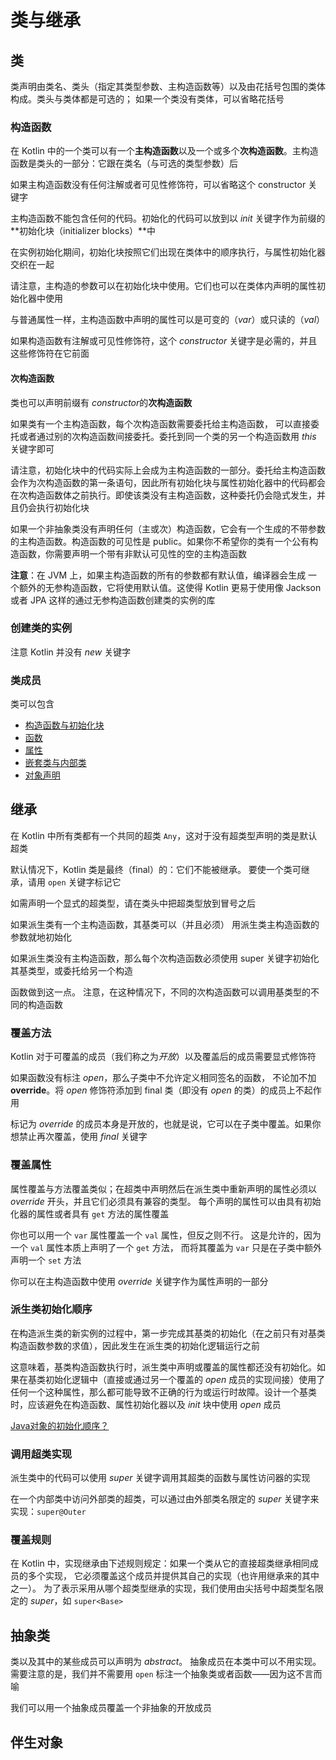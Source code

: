 # 类与继承

## 类

类声明由类名、类头（指定其类型参数、主构造函数等）以及由花括号包围的类体构成。类头与类体都是可选的； 如果一个类没有类体，可以省略花括号

### 构造函数

在 Kotlin 中的一个类可以有一个**主构造函数**以及一个或多个**次构造函数**。主构造函数是类头的一部分：它跟在类名（与可选的类型参数）后

如果主构造函数没有任何注解或者可⻅性修饰符，可以省略这个 constructor 关键字

主构造函数不能包含任何的代码。初始化的代码可以放到以 *init* 关键字作为前缀的**初始化块（initializer blocks）**中

在实例初始化期间，初始化块按照它们出现在类体中的顺序执行，与属性初始化器交织在一起

请注意，主构造的参数可以在初始化块中使用。它们也可以在类体内声明的属性初始化器中使用

与普通属性一样，主构造函数中声明的属性可以是可变的（*var*）或只读的（*val*）

如果构造函数有注解或可见性修饰符，这个 *constructor* 关键字是必需的，并且这些修饰符在它前面

#### 次构造函数

类也可以声明前缀有 *constructor*的**次构造函数**

如果类有一个主构造函数，每个次构造函数需要委托给主构造函数， 可以直接委托或者通过别的次构造函数间接委托。委托到同一个类的另一个构造函数用 *this* 关键字即可

请注意，初始化块中的代码实际上会成为主构造函数的一部分。委托给主构造函数会作为次构造函数的第一条语句，因此所有初始化块与属性初始化器中的代码都会在次构造函数体之前执行。即使该类没有主构造函数，这种委托仍会隐式发生，并且仍会执行初始化块

如果一个非抽象类没有声明任何（主或次）构造函数，它会有一个生成的不带参数的主构造函数。构造函数的可见性是 public。如果你不希望你的类有一个公有构造函数，你需要声明一个带有非默认可见性的空的主构造函数

**注意**：在 JVM 上，如果主构造函数的所有的参数都有默认值，编译器会生成 一个额外的无参构造函数，它将使用默认值。这使得 Kotlin 更易于使用像 Jackson 或者 JPA 这样的通过无参构造函数创建类的实例的库

### 创建类的实例

注意 Kotlin 并没有 *new* 关键字

### 类成员

类可以包含

- [构造函数与初始化块](https://www.kotlincn.net/docs/reference/classes.html#构造函数)
- [函数](https://www.kotlincn.net/docs/reference/functions.html)
- [属性](https://www.kotlincn.net/docs/reference/properties.html)
- [嵌套类与内部类](https://www.kotlincn.net/docs/reference/nested-classes.html)
- [对象声明](https://www.kotlincn.net/docs/reference/object-declarations.html)

## 继承

在 Kotlin 中所有类都有一个共同的超类 `Any`，这对于没有超类型声明的类是默认超类

默认情况下，Kotlin 类是最终（final）的：它们不能被继承。 要使一个类可继承，请用 `open` 关键字标记它

如需声明一个显式的超类型，请在类头中把超类型放到冒号之后

如果派生类有一个主构造函数，其基类可以（并且必须） 用派生类主构造函数的参数就地初始化

如果派生类没有主构造函数，那么每个次构造函数必须使用 super 关键字初始化其基类型，或委托给另一个构造

函数做到这一点。 注意，在这种情况下，不同的次构造函数可以调用基类型的不同的构造函数

### 覆盖方法

Kotlin 对于可覆盖的成员（我们称之为*开放*）以及覆盖后的成员需要显式修饰符

如果函数没有标注 *open*，那么子类中不允许定义相同签名的函数， 不论加不加 **override**。将 *open* 修饰符添加到 final 类（即没有 *open* 的类）的成员上不起作用

标记为 *override* 的成员本身是开放的，也就是说，它可以在子类中覆盖。如果你想禁止再次覆盖，使用 *final* 关键字

### 覆盖属性

属性覆盖与方法覆盖类似；在超类中声明然后在派生类中重新声明的属性必须以 *override* 开头，并且它们必须具有兼容的类型。 每个声明的属性可以由具有初始化器的属性或者具有 `get` 方法的属性覆盖

你也可以用一个 `var` 属性覆盖一个 `val` 属性，但反之则不行。 这是允许的，因为一个 `val` 属性本质上声明了一个 `get` 方法， 而将其覆盖为 `var` 只是在子类中额外声明一个 `set` 方法

你可以在主构造函数中使用 *override* 关键字作为属性声明的一部分

### 派生类初始化顺序

在构造派生类的新实例的过程中，第一步完成其基类的初始化（在之前只有对基类构造函数参数的求值），因此发生在派生类的初始化逻辑运行之前

这意味着，基类构造函数执行时，派生类中声明或覆盖的属性都还没有初始化。如果在基类初始化逻辑中（直接或通过另一个覆盖的 *open* 成员的实现间接）使用了任何一个这种属性，那么都可能导致不正确的行为或运行时故障。设计一个基类时，应该避免在构造函数、属性初始化器以及 *init* 块中使用 *open* 成员

[Java对象的初始化顺序？](https://www.zhihu.com/question/49196023/answer/1635893724)

### 调用超类实现

派生类中的代码可以使用 *super* 关键字调用其超类的函数与属性访问器的实现

在一个内部类中访问外部类的超类，可以通过由外部类名限定的 *super* 关键字来实现：`super@Outer`

### 覆盖规则

在 Kotlin 中，实现继承由下述规则规定：如果一个类从它的直接超类继承相同成员的多个实现， 它必须覆盖这个成员并提供其自己的实现（也许用继承来的其中之一）。 为了表示采用从哪个超类型继承的实现，我们使用由尖括号中超类型名限定的 *super*，如 `super<Base>`

## 抽象类

类以及其中的某些成员可以声明为 *abstract*。 抽象成员在本类中可以不用实现。 需要注意的是，我们并不需要用 `open` 标注一个抽象类或者函数——因为这不言而喻

我们可以用一个抽象成员覆盖一个非抽象的开放成员

## 伴生对象